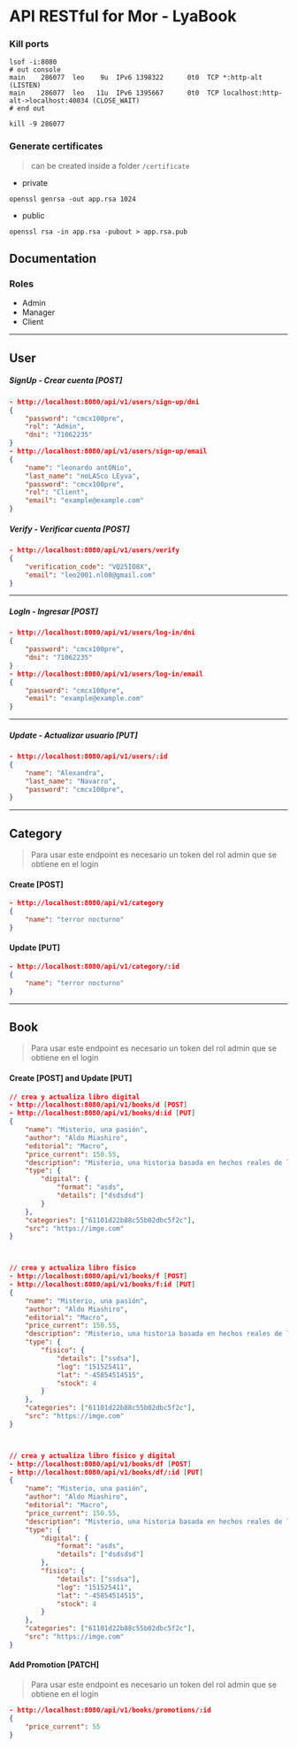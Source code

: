 # API RESTful for Mor - LyaBook
### Kill ports
```shell
lsof -i:8080
# out console
main    286077  leo    9u  IPv6 1398322      0t0  TCP *:http-alt (LISTEN)
main    286077  leo   11u  IPv6 1395667      0t0  TCP localhost:http-alt->localhost:40034 (CLOSE_WAIT)
# end out

kill -9 286077
```
### Generate certificates
> can be created inside a folder ```/certificate```
- private
```shell
openssl genrsa -out app.rsa 1024
```
- public
```shell
openssl rsa -in app.rsa -pubout > app.rsa.pub
```

## Documentation
### Roles
- Admin
- Manager
- Client

---


## User
##### SignUp - Crear cuenta [POST]
```json
- http://localhost:8080/api/v1/users/sign-up/dni
{
    "password": "cmcx100pre",
    "rol": "Admin",
    "dni": "71062235" 
}
- http://localhost:8080/api/v1/users/sign-up/email
{
    "name": "leonardo antONio",
    "last_name": "noLASco LEyva",
    "password": "cmcx100pre",
    "rol": "Client",
    "email": "example@example.com" 
}
```

##### Verify - Verificar cuenta [POST]
```json
- http://localhost:8080/api/v1/users/verify
{
    "verification_code": "VQ25IO8X",
    "email": "leo2001.nl08@gmail.com"
}
```

---
##### LogIn - Ingresar [POST]
```json
- http://localhost:8080/api/v1/users/log-in/dni
{
    "password": "cmcx100pre",
    "dni": "71062235" 
}
- http://localhost:8080/api/v1/users/log-in/email
{
    "password": "cmcx100pre",
    "email": "example@example.com" 
}
```
---
##### Update - Actualizar usuario [PUT]
```json
- http://localhost:8080/api/v1/users/:id 
{
    "name": "Alexandra",
    "last_name": "Navarro",
    "password": "cmcx100pre",
}
```
---

## Category
> Para usar este endpoint es necesario un token del rol admin que se obtiene en el login
#### Create [POST]
```json
- http://localhost:8080/api/v1/category
{
    "name": "terror nocturno"
}
```
#### Update [PUT]
```json
- http://localhost:8080/api/v1/category/:id
{
    "name": "terror nocturno"
}
```
---


## Book
> Para usar este endpoint es necesario un token del rol admin que se obtiene en el login
#### Create [POST] and Update [PUT]
```json
// crea y actualiza libro digital 
- http://localhost:8080/api/v1/books/d [POST]
- http://localhost:8080/api/v1/books/d:id [PUT]
{
    "name": "Misterio, una pasión",
    "author": "Aldo Miashiro",
    "editorial": "Macro",
    "price_current": 150.55,
    "description": "Misterio, una historia basada en hechos reales de la creación de la trinchera norte",
    "type": {
        "digital": {
            "format": "asds",
            "details": ["dsdsdsd"]
        }
    },
    "categories": ["61101d22b88c55b02dbc5f2c"],
    "src": "https://imge.com"
}



// crea y actualiza libro fisico 
- http://localhost:8080/api/v1/books/f [POST]
- http://localhost:8080/api/v1/books/f:id [PUT]
{
    "name": "Misterio, una pasión",
    "author": "Aldo Miashiro",
    "editorial": "Macro",
    "price_current": 150.55,
    "description": "Misterio, una historia basada en hechos reales de la creación de la trinchera norte",
    "type": {
        "fisico": {
            "details": ["ssdsa"],
            "log": "151525411",
            "lat": "-45854514515",
            "stock": 4
        }
    },
    "categories": ["61101d22b88c55b02dbc5f2c"],
    "src": "https://imge.com"
}



// crea y actualiza libro fisico y digital
- http://localhost:8080/api/v1/books/df [POST]
- http://localhost:8080/api/v1/books/df/:id [PUT]
{
    "name": "Misterio, una pasión",
    "author": "Aldo Miashiro",
    "editorial": "Macro",
    "price_current": 150.55,
    "description": "Misterio, una historia basada en hechos reales de la creación de la trinchera norte",
    "type": {
        "digital": {
            "format": "asds",
            "details": ["dsdsdsd"]
        },
        "fisico": {
            "details": ["ssdsa"],
            "log": "151525411",
            "lat": "-45854514515",
            "stock": 4
        }
    },
    "categories": ["61101d22b88c55b02dbc5f2c"],
    "src": "https://imge.com"
}
```

#### Add Promotion [PATCH]
> Para usar este endpoint es necesario un token del rol admin que se obtiene en el login
```json
- http://localhost:8080/api/v1/books/promotions/:id
{
    "price_current": 55
}
```